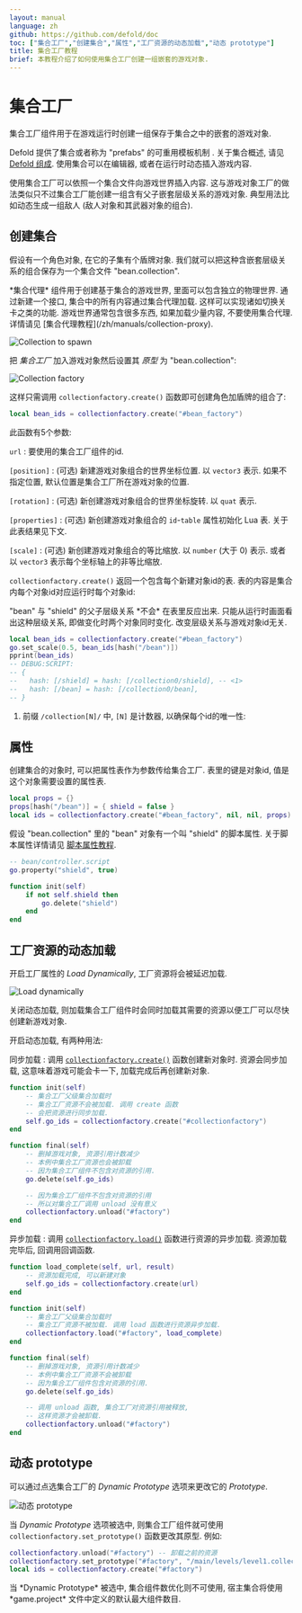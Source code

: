 ```yaml
---
layout: manual
language: zh
github: https://github.com/defold/doc
toc: ["集合工厂","创建集合","属性","工厂资源的动态加载","动态 prototype"]
title: 集合工厂教程
brief: 本教程介绍了如何使用集合工厂创建一组嵌套的游戏对象.
---
```


# 集合工厂

集合工厂组件用于在游戏运行时创建一组保存于集合之中的嵌套的游戏对象.

Defold 提供了集合或者称为 "prefabs" 的可重用模板机制 . 关于集合概述, 请见 [Defold 组成](/zh/manuals/building-blocks#collections). 使用集合可以在编辑器, 或者在运行时动态插入游戏内容.

使用集合工厂可以依照一个集合文件向游戏世界插入内容. 这与游戏对象工厂的做法类似只不过集合工厂能创建一组含有父子嵌套层级关系的游戏对象. 典型用法比如动态生成一组敌人 (敌人对象和其武器对象的组合).

## 创建集合

假设有一个角色对象, 在它的子集有个盾牌对象. 我们就可以把这种含嵌套层级关系的组合保存为一个集合文件 "bean.collection".

<div class='sidenote' markdown='1'>
*集合代理* 组件用于创建基于集合的游戏世界, 里面可以包含独立的物理世界. 通过新建一个接口, 集合中的所有内容通过集合代理加载. 这样可以实现诸如切换关卡之类的功能. 游戏世界通常包含很多东西, 如果加载少量内容, 不要使用集合代理. 详情请见 [集合代理教程](/zh/manuals/collection-proxy).
</div>

![Collection to spawn](/manuals/images/collection_factory/collection.png)

把 *集合工厂* 加入游戏对象然后设置其 *原型* 为 "bean.collection":

![Collection factory](/manuals/images/collection_factory/factory.png)

这样只需调用 `collectionfactory.create()` 函数即可创建角色加盾牌的组合了:

```lua
local bean_ids = collectionfactory.create("#bean_factory")
```

此函数有5个参数:

`url`
: 要使用的集合工厂组件的id.

`[position]`
: (可选) 新建游戏对象组合的世界坐标位置. 以 `vector3` 表示. 如果不指定位置, 默认位置是集合工厂所在游戏对象的位置.

`[rotation]`
: (可选) 新创建游戏对象组合的世界坐标旋转. 以 `quat` 表示.

`[properties]`
: (可选) 新创建游戏对象组合的 `id`-`table` 属性初始化 Lua 表. 关于此表结果见下文.

`[scale]`
: (可选) 新创建游戏对象组合的等比缩放. 以 `number` (大于 0) 表示. 或者以 `vector3` 表示每个坐标轴上的非等比缩放.

`collectionfactory.create()` 返回一个包含每个新建对象id的表. 表的内容是集合内每个对象id对应运行时每个对象id:

<div class='sidenote' markdown='1'>
"bean" 与 "shield" 的父子层级关系 *不会* 在表里反应出来. 只能从运行时画面看出这种层级关系, 即做变化时两个对象同时变化. 改变层级关系与游戏对象id无关.
</div>

```lua
local bean_ids = collectionfactory.create("#bean_factory")
go.set_scale(0.5, bean_ids[hash("/bean")])
pprint(bean_ids)
-- DEBUG:SCRIPT:
-- {
--   hash: [/shield] = hash: [/collection0/shield], -- <1>
--   hash: [/bean] = hash: [/collection0/bean],
-- }
```
1. 前缀 `/collection[N]/` 中, `[N]` 是计数器, 以确保每个id的唯一性:

## 属性

创建集合的对象时, 可以把属性表作为参数传给集合工厂. 表里的键是对象id, 值是这个对象需要设置的属性表.

```lua
local props = {}
props[hash("/bean")] = { shield = false }
local ids = collectionfactory.create("#bean_factory", nil, nil, props)
```

假设 "bean.collection" 里的 "bean" 对象有一个叫 "shield" 的脚本属性. 关于脚本属性详情请见 [脚本属性教程](/zh/manuals/script-properties).

```lua
-- bean/controller.script
go.property("shield", true)

function init(self)
    if not self.shield then
        go.delete("shield")
    end     
end
```

## 工厂资源的动态加载

开启工厂属性的 *Load Dynamically*, 工厂资源将会被延迟加载.

![Load dynamically](/manuals/images/collection_factory/load_dynamically.png)

关闭动态加载, 则加载集合工厂组件时会同时加载其需要的资源以便工厂可以尽快创建新游戏对象.

开启动态加载, 有两种用法:

同步加载
: 调用 [`collectionfactory.create()`](/ref/collectionfactory/#collectionfactory.create:url-[position]-[rotation]-[properties]-[scale]) 函数创建新对象时. 资源会同步加载, 这意味着游戏可能会卡一下, 加载完成后再创建新对象.

  ```lua
  function init(self)
      -- 集合工厂父级集合加载时
      -- 集合工厂资源不会被加载. 调用 create 函数
      -- 会把资源进行同步加载.
      self.go_ids = collectionfactory.create("#collectionfactory")
  end

  function final(self)  
      -- 删掉游戏对象, 资源引用计数减少
      -- 本例中集合工厂资源也会被卸载
      -- 因为集合工厂组件不包含对资源的引用.
      go.delete(self.go_ids)

      -- 因为集合工厂组件不包含对资源的引用
      -- 所以对集合工厂调用 unload 没有意义
      collectionfactory.unload("#factory")
  end
  ```

异步加载
: 调用 [`collectionfactory.load()`](/ref/collectionfactory/#collectionfactory.load:[url]-[complete_function]) 函数进行资源的异步加载. 资源加载完毕后, 回调用回调函数.

  ```lua
  function load_complete(self, url, result)
      -- 资源加载完成, 可以新建对象
      self.go_ids = collectionfactory.create(url)
  end

  function init(self)
      -- 集合工厂父级集合加载时
      -- 集合工厂资源不被加载. 调用 load 函数进行资源异步加载.
      collectionfactory.load("#factory", load_complete)
  end

  function final(self)
      -- 删掉游戏对象, 资源引用计数减少
      -- 本例中集合工厂资源不会被卸载
      -- 因为集合工厂组件包含对资源的引用.
      go.delete(self.go_ids)

      -- 调用 unload 函数, 集合工厂对资源引用被释放,
      -- 这样资源才会被卸载.
      collectionfactory.unload("#factory")
  end
  ```


## 动态 prototype

可以通过点选集合工厂的 *Dynamic Prototype* 选项来更改它的 *Prototype*.

![动态 prototype](/manuals/images/collection_factory/dynamic_prototype.png)

当 *Dynamic Prototype* 选项被选中, 则集合工厂组件就可使用 `collectionfactory.set_prototype()` 函数更改其原型. 例如:

```lua
collectionfactory.unload("#factory") -- 卸载之前的资源
collectionfactory.set_prototype("#factory", "/main/levels/level1.collectionc")
local ids = collectionfactory.create("#factory")
```

<div class='important' markdown='1'>
当 *Dynamic Prototype* 被选中, 集合组件数优化则不可使用, 宿主集合将使用 *game.project* 文件中定义的默认最大组件数目.
</div>

